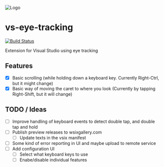 ![Logo](source/EyeTrackingVsix/Resources/logo-eye-code-175.png)

# vs-eye-tracking

[![Build Status](https://danielsa.visualstudio.com/vs-eye-tracking/_apis/build/status/vs-eye-tracking-CI?branchName=master)](https://danielsa.visualstudio.com/vs-eye-tracking/_build/latest?definitionId=14&branchName=master)

Extension for Visual Studio using eye tracking

## Features
 
 - [x] Basic scrolling (while holding down a keyboard key. Currently Right-Ctrl, but it might change)
 - [x] Basic way of moving the caret to where you look (Currently by tapping Right-Shift, but it will change)

## TODO / Ideas
 
 - [ ] Improve handling of keyboard events to detect double tap, and double tap and hold
 - [ ] Publish preview releases to wsixgallery.com
   - [ ] Update texts in the vsix manifest
 - [ ] Some kind of error reporting in UI and maybe upload to remote service
 - [ ] Add configuration UI
   - [ ] Select what keyboard keys to use
   - [ ] Enabe/disable individual features
